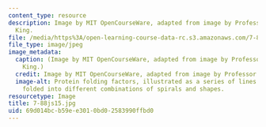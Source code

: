 ```yaml
---
content_type: resource
description: Image by MIT OpenCourseWare, adapted from image by Professor Jonathan
  King.
file: /media/https%3A/open-learning-course-data-rc.s3.amazonaws.com/7-88j-protein-folding-and-human-disease-spring-2015/69d014bcb59ee3010bd02583990ffbd0_7-88js15.jpg
file_type: image/jpeg
image_metadata:
  caption: (Image by MIT OpenCourseWare, adapted from image by Professor Jonathan
    King.)
  credit: Image by MIT OpenCourseWare, adapted from image by Professor Jonathan King.
  image-alt: Protein folding factors, illustrated as a series of lines and rectangles
    folded into different combinations of spirals and shapes.
resourcetype: Image
title: 7-88js15.jpg
uid: 69d014bc-b59e-e301-0bd0-2583990ffbd0
---
```

